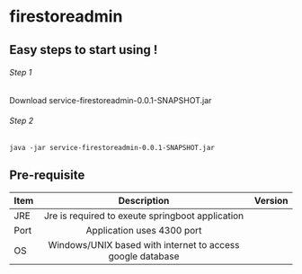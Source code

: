 # firestoreadmin
 
## Easy steps to start using !
###### Step 1
Download  service-firestoreadmin-0.0.1-SNAPSHOT.jar

###### Step 2
```
java -jar service-firestoreadmin-0.0.1-SNAPSHOT.jar
```
## Pre-requisite 
| Item        | Description          | Version  |
| ------------- |:-------------:| -----:|
| JRE     | Jre is required to exeute springboot application |   |
| Port      | Application uses 4300 port      |     |
| OS | Windows/UNIX based with internet to access google database      |     |
